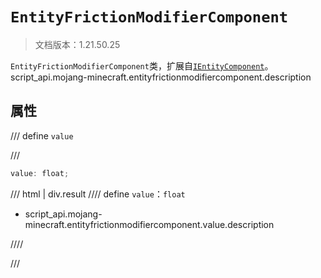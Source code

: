 # `EntityFrictionModifierComponent`

> 文档版本：1.21.50.25

`EntityFrictionModifierComponent`类，扩展自[`IEntityComponent`](./ientitycomponent.md)。script_api.mojang-minecraft.entityfrictionmodifiercomponent.description

## 属性

/// define
`value`


///

```js
value: float;
```

/// html | div.result
//// define
`value`：`float`

- script_api.mojang-minecraft.entityfrictionmodifiercomponent.value.description


////

///

